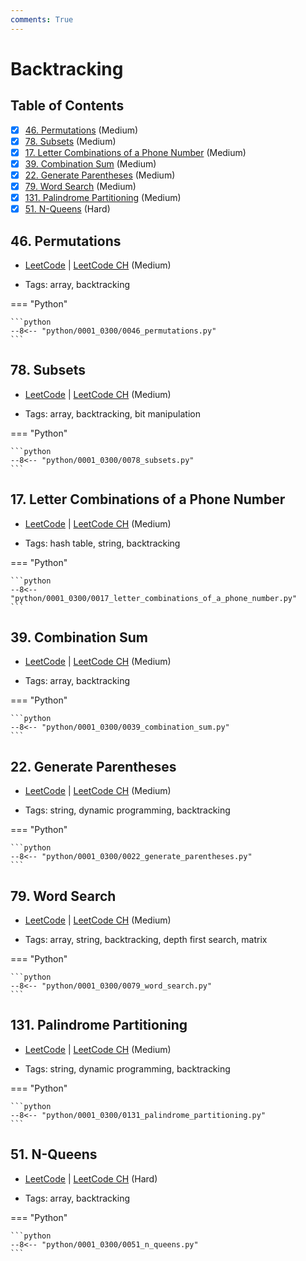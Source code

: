```yaml
---
comments: True
---
```


# Backtracking

## Table of Contents

- [x] [46. Permutations](https://leetcode.cn/problems/permutations/) (Medium)
- [x] [78. Subsets](https://leetcode.cn/problems/subsets/) (Medium)
- [x] [17. Letter Combinations of a Phone Number](https://leetcode.cn/problems/letter-combinations-of-a-phone-number/) (Medium)
- [x] [39. Combination Sum](https://leetcode.cn/problems/combination-sum/) (Medium)
- [x] [22. Generate Parentheses](https://leetcode.cn/problems/generate-parentheses/) (Medium)
- [x] [79. Word Search](https://leetcode.cn/problems/word-search/) (Medium)
- [x] [131. Palindrome Partitioning](https://leetcode.cn/problems/palindrome-partitioning/) (Medium)
- [x] [51. N-Queens](https://leetcode.cn/problems/n-queens/) (Hard)

## 46. Permutations

-   [LeetCode](https://leetcode.com/problems/permutations/) | [LeetCode CH](https://leetcode.cn/problems/permutations/) (Medium)

-   Tags: array, backtracking

=== "Python"

    ```python
    --8<-- "python/0001_0300/0046_permutations.py"
    ```



## 78. Subsets

-   [LeetCode](https://leetcode.com/problems/subsets/) | [LeetCode CH](https://leetcode.cn/problems/subsets/) (Medium)

-   Tags: array, backtracking, bit manipulation

=== "Python"

    ```python
    --8<-- "python/0001_0300/0078_subsets.py"
    ```



## 17. Letter Combinations of a Phone Number

-   [LeetCode](https://leetcode.com/problems/letter-combinations-of-a-phone-number/) | [LeetCode CH](https://leetcode.cn/problems/letter-combinations-of-a-phone-number/) (Medium)

-   Tags: hash table, string, backtracking

=== "Python"

    ```python
    --8<-- "python/0001_0300/0017_letter_combinations_of_a_phone_number.py"
    ```



## 39. Combination Sum

-   [LeetCode](https://leetcode.com/problems/combination-sum/) | [LeetCode CH](https://leetcode.cn/problems/combination-sum/) (Medium)

-   Tags: array, backtracking

=== "Python"

    ```python
    --8<-- "python/0001_0300/0039_combination_sum.py"
    ```



## 22. Generate Parentheses

-   [LeetCode](https://leetcode.com/problems/generate-parentheses/) | [LeetCode CH](https://leetcode.cn/problems/generate-parentheses/) (Medium)

-   Tags: string, dynamic programming, backtracking

=== "Python"

    ```python
    --8<-- "python/0001_0300/0022_generate_parentheses.py"
    ```



## 79. Word Search

-   [LeetCode](https://leetcode.com/problems/word-search/) | [LeetCode CH](https://leetcode.cn/problems/word-search/) (Medium)

-   Tags: array, string, backtracking, depth first search, matrix

=== "Python"

    ```python
    --8<-- "python/0001_0300/0079_word_search.py"
    ```



## 131. Palindrome Partitioning

-   [LeetCode](https://leetcode.com/problems/palindrome-partitioning/) | [LeetCode CH](https://leetcode.cn/problems/palindrome-partitioning/) (Medium)

-   Tags: string, dynamic programming, backtracking

=== "Python"

    ```python
    --8<-- "python/0001_0300/0131_palindrome_partitioning.py"
    ```



## 51. N-Queens

-   [LeetCode](https://leetcode.com/problems/n-queens/) | [LeetCode CH](https://leetcode.cn/problems/n-queens/) (Hard)

-   Tags: array, backtracking

=== "Python"

    ```python
    --8<-- "python/0001_0300/0051_n_queens.py"
    ```
